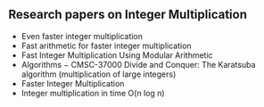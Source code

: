 <h2> Research papers on Integer Multiplication</h2>

<ul>

                             

 <li><a target="_blank" href="https://github.com/manjunath5496/Research-papers-on-Integer-Multiplication/blob/master/mult(1).pdf" style="text-decoration:none;">Even faster integer multiplication</a></li>

 <li><a target="_blank" href="https://github.com/manjunath5496/Research-papers-on-Integer-Multiplication/blob/master/mult(2).pdf" style="text-decoration:none;">Fast arithmetic for faster integer multiplication</a></li>

<li><a target="_blank" href="https://github.com/manjunath5496/Research-papers-on-Integer-Multiplication/blob/master/mult(3).pdf" style="text-decoration:none;">Fast Integer Multiplication Using Modular Arithmetic</a></li>
 <li><a target="_blank" href="https://github.com/manjunath5496/Research-papers-on-Integer-Multiplication/blob/master/mult(4).pdf" style="text-decoration:none;">Algorithms &minus; CMSC-37000 Divide and Conquer: The Karatsuba algorithm (multiplication of large integers)</a></li>
 
 <li><a target="_blank" href="https://github.com/manjunath5496/Research-papers-on-Integer-Multiplication/blob/master/mult(5).pdf" style="text-decoration:none;">Faster Integer Multiplication</a></li>
 <li><a target="_blank" href="https://github.com/manjunath5496/Research-papers-on-Integer-Multiplication/blob/master/mult(6).pdf" style="text-decoration:none;">Integer multiplication in time O(n log n)</a></li>
 
 
 
 

</ul>
